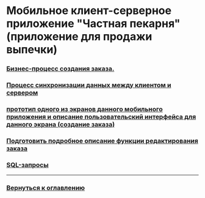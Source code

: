 # Мобильное клиент-серверное приложение "Частная пекарня" (приложение для продажи выпечки)

### [Бизнес-процесс создания заказа.]()

### [Процесс синхронизации данных между клиентом и сервером]()

### [прототип одного из экранов данного мобильного приложения и описание пользовательский интерфейса для данного экрана (создание заказа)]()
### [Подготовить подробное описание функции редактирования заказа]()
### [SQL-запросы]()

------
 
### [Вернуться к оглавлению](../README.md)
